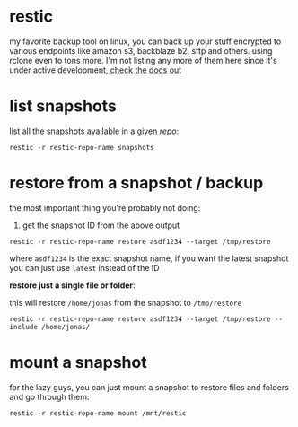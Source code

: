 # restic

my favorite backup tool on linux, you can back up your stuff encrypted to various endpoints like amazon s3, backblaze b2, sftp and others. using rclone even to tons more. I'm not listing any more of them here since it's under active development, [check the docs out](https://restic.readthedocs.io/en/latest/)

# list snapshots

list all the snapshots available in a given *repo*:

```
restic -r restic-repo-name snapshots
```

# restore from a snapshot / backup

the most important thing you're probably not doing:

1. get the snapshot ID from the above output

```
restic -r restic-repo-name restore asdf1234 --target /tmp/restore
```

where `asdf1234` is the exact snapshot name, if you want the latest snapshot you can just use `latest` instead of the ID

**restore just a single file or folder**:

this will restore `/home/jonas` from the snapshot to `/tmp/restore`

```
restic -r restic-repo-name restore asdf1234 --target /tmp/restore --include /home/jonas/
```

# mount a snapshot

for the lazy guys, you can just mount a snapshot to restore files and folders and go through them:

```
restic -r restic-repo-name mount /mnt/restic
```